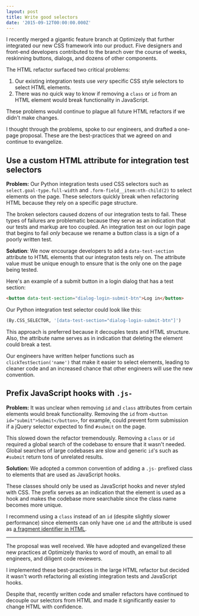 ```yaml
---
layout: post
title: Write good selectors
date: '2015-09-12T00:00:00.000Z'
---
```


I recently merged a gigantic feature branch at Optimizely that further integrated our new CSS framework into our product. Five designers and front-end developers contributed to the branch over the course of weeks, reskinning buttons, dialogs, and dozens of other components.

The HTML refactor surfaced two critical problems:

1. Our existing integration tests use _very_ specific CSS style selectors to select HTML elements.
2. There was no quick way to know if removing a `class` or `id` from an HTML element would break functionality in JavaScript.

These problems would continue to plague all future HTML refactors if we didn't make changes.

I thought through the problems, spoke to our engineers, and drafted a one-page proposal. These are the best-practices that we agreed on and continue to evangelize.


## Use a custom HTML attribute for integration test selectors

**Problem:** Our Python integration tests used CSS selectors such as `select.goal-type.full-width` and `.form-field__item:nth-child(2)` to select elements on the page. These selectors quickly break when refactoring HTML because they rely on a specific page structure.

The broken selectors caused dozens of our integration tests to fail. These types of failures are problematic because they serve as an indication that our tests and markup are too coupled. An integration test on our login page that begins to fail _only_ because we rename a button class is a sign of a poorly written test.

**Solution**: We now encourage developers to add a `data-test-section` attribute to HTML elements that our integraton tests rely on. The attribute value must be unique enough to ensure that is the only one on the page being tested.

Here's an example of a submit button in a login dialog that has a test section:

```html
<button data-test-section="dialog-login-submit-btn">Log in</button>
```

Our Python integration test selector could look like this:

```python
(By.CSS_SELECTOR, '[data-test-section="dialog-login-submit-btn"]')
```

This approach is preferred because it decouples tests and HTML structure. Also, the attribute name serves as in indication that deleting the element could break a test.

Our engineers have written helper functions such as `clickTestSection('name')` that make it easier to select elements, leading to cleaner code and an increased chance that other engineers will use the new convention.


## Prefix JavaScript hooks with `.js-`

**Problem:** It was unclear when removing `id` and `class` attributes from certain elements would break functionality. Removing the `id` from `<button id="submit">Submit</button>`, for example, could prevent form submission if a jQuery selector expected to find `#submit` on the page.

This slowed down the refactor tremendously. Removing a `class` or `id` required a global search of the codebase to ensure that it wasn't needed. Global searches of large codebases are slow and generic `id`'s such as `#submit` return tons of unrelated results.

**Solution:** We adopted a common convention of adding a `.js-` prefixed class to elements that are used as JavaScript hooks.

These classes should only be used as JavaScript hooks and never styled with CSS. The prefix serves as an indication that the element is used as a hook and makes the codebase more searchable since the class name becomes more unique.

I recommend using a `class` instead of an `id` (despite slightly slower performance) since elements can only have one `id` and the attribute is used as [a fragment identifier in HTML](https://en.wikipedia.org/wiki/Fragment_identifier).

***

The proposal was well received. We have adopted and evangelized these new practices at Optimizely thanks to word of mouth, an email to all engineers, and diligent code reviewers.

I implemented these best-practices in the large HTML refactor but decided it wasn't worth refactoring all existing integration tests and JavaScript hooks.

Despite that, recently written code and smaller refactors have continued to decouple our selectors from HTML and made it significantly easier to change HTML with confidence.
